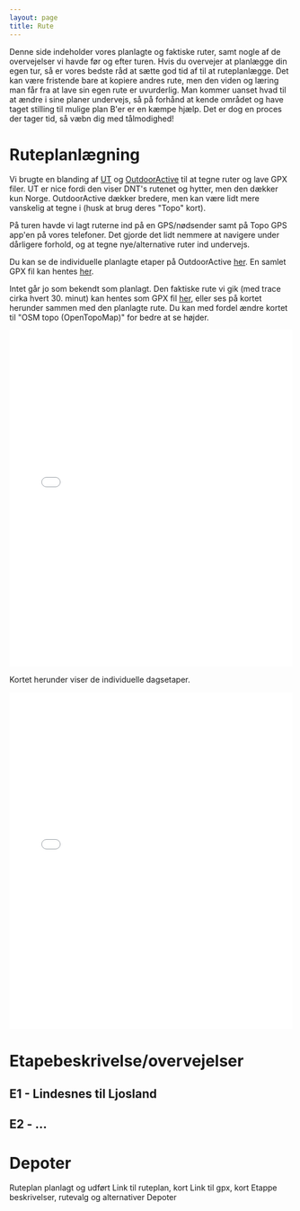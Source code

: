 ```yaml
---
layout: page
title: Rute 
---
```


Denne side indeholder vores planlagte og faktiske ruter, samt nogle af de overvejelser vi havde før og efter turen. Hvis du overvejer at planlægge din egen tur, så er vores bedste råd at sætte god tid af til at ruteplanlægge. Det kan være fristende bare at kopiere andres rute, men den viden og læring man får fra at lave sin egen rute er uvurderlig. Man kommer uanset hvad til at ændre i sine planer undervejs, så på forhånd at kende området og have taget stilling til mulige plan B'er er en kæmpe hjælp. Det er dog en proces der tager tid, så væbn dig med tålmodighed!


# Ruteplanlægning

Vi brugte en blanding af [UT](https://ut.no) og [OutdoorActive](https://outdooractive.com) til at tegne ruter og lave GPX filer. UT er nice fordi den viser DNT's rutenet og hytter, men den dækker kun Norge. OutdoorActive dækker bredere, men kan være lidt mere vanskelig at tegne i (husk at brug deres "Topo" kort). 

På turen havde vi lagt ruterne ind på en GPS/nødsender samt på Topo GPS app'en på vores telefoner. Det gjorde det lidt nemmere at navigere under dårligere forhold, og at tegne nye/alternative ruter ind undervejs. 

Du kan se de individuelle planlagte etaper på OutdoorActive [her](https://out.ac/IXaFqX). En samlet GPX fil kan hentes [her](/assets/maps/sorted_npl_planlagt.gpx). 

Intet går jo som bekendt som planlagt. Den faktiske rute vi gik (med trace cirka hvert 30. minut) kan hentes som GPX fil [her](/assets/maps/sorted_NPL.gpx), eller ses på kortet herunder sammen med den planlagte rute. Du kan med fordel ændre kortet til "OSM topo (OpenTopoMap)" for bedre at se højder. 

<iframe src="/assets/maps/faktisk_planlagt.html" width="100%" height="600" style="border:none;"></iframe>

Kortet herunder viser de individuelle dagsetaper.

<iframe src="/assets/maps/faktisk_tur.html" width="100%" height="600" style="border:none;"></iframe>


# Etapebeskrivelse/overvejelser

## E1 - Lindesnes til Ljosland
## E2 - ...

# Depoter

Ruteplan planlagt og udført 
Link til ruteplan, kort
Link til gpx, kort 
Etappe beskrivelser, rutevalg og alternativer 
Depoter 

